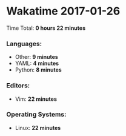 # Wakatime 2017-01-26

Time Total: **0 hours 22 minutes**

### Languages:
- Other: **9 minutes** 
- YAML: **4 minutes** 
- Python: **8 minutes** 

### Editors:
- Vim: **22 minutes** 

### Operating Systems:
- Linux: **22 minutes** 

